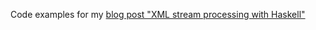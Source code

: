Code examples for my [blog post "XML stream processing with Haskell"][1]

[1]: https://martin.hoppenheit.info/blog/2023/xml-stream-processing-with-haskell/
